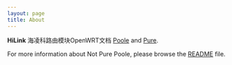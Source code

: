 ```yaml
---
layout: page
title: About
---
```


**HiLink** 海凌科路由模块OpenWRT文档 [Poole](https://github.com/poole/poole) and [Pure](https://purecss.io/).

For more information about Not Pure Poole, please browse the [README](https://github.com/vszhub/not-pure-poole) file.
